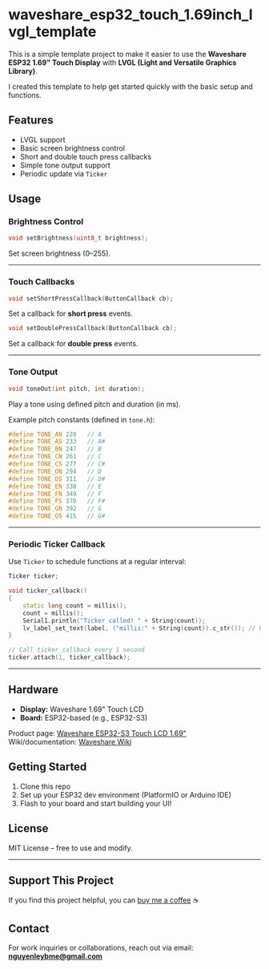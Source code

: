 # waveshare_esp32_touch_1.69inch_lvgl_template

This is a simple template project to make it easier to use the **Waveshare ESP32 1.69" Touch Display** with **LVGL (Light and Versatile Graphics Library)**.

I created this template to help get started quickly with the basic setup and functions.

## Features

- LVGL support
- Basic screen brightness control
- Short and double touch press callbacks
- Simple tone output support
- Periodic update via `Ticker`

## Usage

### Brightness Control

```cpp
void setBrightness(uint8_t brightness);
```
Set screen brightness (0–255).

---

### Touch Callbacks

```cpp
void setShortPressCallback(ButtonCallback cb);
```
Set a callback for **short press** events.

```cpp
void setDoublePressCallback(ButtonCallback cb);
```
Set a callback for **double press** events.

---

### Tone Output

```cpp
void toneOut(int pitch, int duration);
```
Play a tone using defined pitch and duration (in ms).

Example pitch constants (defined in `tone.h`):
```cpp
#define TONE_AN 220   // A
#define TONE_AS 233   // A#
#define TONE_BN 247   // B
#define TONE_CN 261   // C
#define TONE_CS 277   // C#
#define TONE_DN 294   // D
#define TONE_DS 311   // D#
#define TONE_EN 330   // E
#define TONE_FN 349   // F
#define TONE_FS 370   // F#
#define TONE_GN 392   // G
#define TONE_GS 415   // G#
```

---

### Periodic Ticker Callback

Use `Ticker` to schedule functions at a regular interval:

```cpp
Ticker ticker;

void ticker_callback()
{
    static long count = millis();
    count = millis();
    Serial1.println("Ticker called! " + String(count));
    lv_label_set_text(label, ("millis:" + String(count)).c_str()); // Update the label text
}

// Call ticker_callback every 1 second
ticker.attach(1, ticker_callback);
```

---

## Hardware

- **Display:** Waveshare 1.69" Touch LCD
- **Board:** ESP32-based (e.g., ESP32-S3)

Product page: [Waveshare ESP32-S3 Touch LCD 1.69"](https://www.waveshare.com/product/esp32-s3-touch-lcd-1.69.htm)  
Wiki/documentation: [Waveshare Wiki](https://www.waveshare.com/wiki/ESP32-S3-Touch-LCD-1.69)

## Getting Started

1. Clone this repo  
2. Set up your ESP32 dev environment (PlatformIO or Arduino IDE)  
3. Flash to your board and start building your UI!

## License

MIT License – free to use and modify.

---

## Support This Project

If you find this project helpful, you can [buy me a coffee](https://www.paypal.com/paypalme/ley995) ☕

## Contact

For work inquiries or collaborations, reach out via email: **nguyenleybme@gmail.com**

